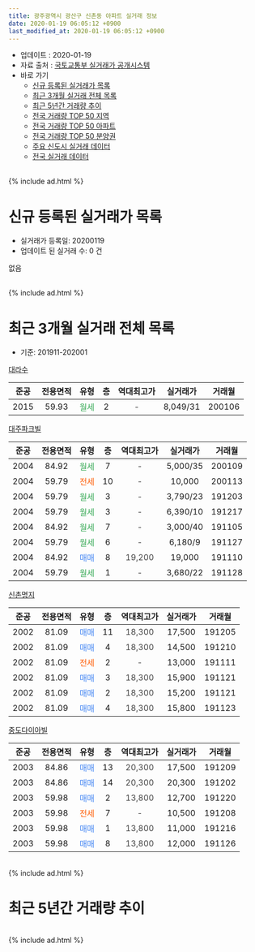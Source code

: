 ```yaml
---
title: 광주광역시 광산구 신촌동 아파트 실거래 정보
date: 2020-01-19 06:05:12 +0900
last_modified_at: 2020-01-19 06:05:12 +0900
---
```


* 업데이트 : 2020-01-19
* 자료 출처 : [국토교통부 실거래가 공개시스템](http://rt.molit.go.kr)
* 바로 가기
    * [신규 등록된 실거래가 목록](#신규-등록된-실거래가-목록)
    * [최근 3개월 실거래 전체 목록](#최근-3개월-실거래-전체-목록)
    * [최근 5년간 거래량 추이](#최근-5년간-거래량-추이)
    * [전국 거래량 TOP 50 지역](https://apt-info.github.io/apt-trade-info/최근-3개월-전국에서-가장-거래가-많이-발생한-지역)
    * [전국 거래량 TOP 50 아파트](https://apt-info.github.io/apt-trade-info/최근-3개월-전국에서-가장-거래가-많이-발생한-아파트)
    * [전국 거래량 TOP 50 분양권](https://apt-info.github.io/apt-trade-info/최근-3개월-전국에서-가장-거래가-많이-발생한-분양권)
    * [주요 신도시 실거래 데이터](https://apt-info.github.io/apt-trade-info/주요-신도시)
    * [전국 실거래 데이터](https://apt-info.github.io/apt-trade-info/전국)
<br>
{% include ad.html %}
<br>

# 신규 등록된 실거래가 목록
* 실거래가 등록일: 20200119
* 업데이트 된 실거래 수: 0 건

없음

<br>
{% include ad.html %}
<br>

# 최근 3개월 실거래 전체 목록
* 기준: 201911-202001


[대라수](https://search.naver.com/search.naver?query=%EA%B4%91%EC%A3%BC%EA%B4%91%EC%97%AD%EC%8B%9C+%EA%B4%91%EC%82%B0%EA%B5%AC+%EC%8B%A0%EC%B4%8C%EB%8F%99+%EB%8C%80%EB%9D%BC%EC%88%98)

|준공|전용면적|유형|층|역대최고가|실거래가|거래월|
|:---:|:---:|:---:|:---:|:---:|:---:|:---:|
|2015|59.93|<span style="color:#34a853">월세</span>|2|<span style="color:#444444">-</span>|8,049/31|200106|

[대주파크빌](https://search.naver.com/search.naver?query=%EA%B4%91%EC%A3%BC%EA%B4%91%EC%97%AD%EC%8B%9C+%EA%B4%91%EC%82%B0%EA%B5%AC+%EC%8B%A0%EC%B4%8C%EB%8F%99+%EB%8C%80%EC%A3%BC%ED%8C%8C%ED%81%AC%EB%B9%8C)

|준공|전용면적|유형|층|역대최고가|실거래가|거래월|
|:---:|:---:|:---:|:---:|:---:|:---:|:---:|
|2004|84.92|<span style="color:#34a853">월세</span>|7|<span style="color:#444444">-</span>|5,000/35|200109|
|2004|59.79|<span style="color:#ff5a00">전세</span>|10|<span style="color:#444444">-</span>|10,000|200113|
|2004|59.79|<span style="color:#34a853">월세</span>|3|<span style="color:#444444">-</span>|3,790/23|191203|
|2004|59.79|<span style="color:#34a853">월세</span>|3|<span style="color:#444444">-</span>|6,390/10|191217|
|2004|84.92|<span style="color:#34a853">월세</span>|7|<span style="color:#444444">-</span>|3,000/40|191105|
|2004|59.79|<span style="color:#34a853">월세</span>|6|<span style="color:#444444">-</span>|6,180/9|191127|
|2004|84.92|<span style="color:#4285f3">매매</span>|8|<span style="color:#444444">19,200</span>|19,000|191110|
|2004|59.79|<span style="color:#34a853">월세</span>|1|<span style="color:#444444">-</span>|3,680/22|191128|

[신촌명지](https://search.naver.com/search.naver?query=%EA%B4%91%EC%A3%BC%EA%B4%91%EC%97%AD%EC%8B%9C+%EA%B4%91%EC%82%B0%EA%B5%AC+%EC%8B%A0%EC%B4%8C%EB%8F%99+%EC%8B%A0%EC%B4%8C%EB%AA%85%EC%A7%80)

|준공|전용면적|유형|층|역대최고가|실거래가|거래월|
|:---:|:---:|:---:|:---:|:---:|:---:|:---:|
|2002|81.09|<span style="color:#4285f3">매매</span>|11|<span style="color:#444444">18,300</span>|17,500|191205|
|2002|81.09|<span style="color:#4285f3">매매</span>|4|<span style="color:#444444">18,300</span>|14,500|191210|
|2002|81.09|<span style="color:#ff5a00">전세</span>|2|<span style="color:#444444">-</span>|13,000|191111|
|2002|81.09|<span style="color:#4285f3">매매</span>|3|<span style="color:#444444">18,300</span>|15,900|191121|
|2002|81.09|<span style="color:#4285f3">매매</span>|2|<span style="color:#444444">18,300</span>|15,200|191121|
|2002|81.09|<span style="color:#4285f3">매매</span>|4|<span style="color:#444444">18,300</span>|15,800|191123|

[중도다이아빌](https://search.naver.com/search.naver?query=%EA%B4%91%EC%A3%BC%EA%B4%91%EC%97%AD%EC%8B%9C+%EA%B4%91%EC%82%B0%EA%B5%AC+%EC%8B%A0%EC%B4%8C%EB%8F%99+%EC%A4%91%EB%8F%84%EB%8B%A4%EC%9D%B4%EC%95%84%EB%B9%8C)

|준공|전용면적|유형|층|역대최고가|실거래가|거래월|
|:---:|:---:|:---:|:---:|:---:|:---:|:---:|
|2003|84.86|<span style="color:#4285f3">매매</span>|13|<span style="color:#444444">20,300</span>|17,500|191209|
|2003|84.86|<span style="color:#4285f3">매매</span>|14|<span style="color:#444444">20,300</span>|20,300|191202|
|2003|59.98|<span style="color:#4285f3">매매</span>|2|<span style="color:#444444">13,800</span>|12,700|191220|
|2003|59.98|<span style="color:#ff5a00">전세</span>|7|<span style="color:#444444">-</span>|10,500|191208|
|2003|59.98|<span style="color:#4285f3">매매</span>|1|<span style="color:#444444">13,800</span>|11,000|191216|
|2003|59.98|<span style="color:#4285f3">매매</span>|8|<span style="color:#444444">13,800</span>|12,000|191126|


<br>
{% include ad.html %}
<br>

# 최근 5년간 거래량 추이


<div style="width:100%;">
    <canvas id="deal_progress" height="200"></canvas>
</div>

<script>
new Chart(document.getElementById("deal_progress"), {
    type: 'line',
    data: {
        labels: ['201501','201502','201503','201504','201505','201506','201507','201508','201509','201510','201511','201512','201601','201602','201603','201604','201605','201606','201607','201608','201609','201610','201611','201612','201701','201702','201703','201704','201705','201706','201707','201708','201709','201710','201711','201712','201801','201802','201803','201804','201805','201806','201807','201808','201809','201810','201811','201812','201901','201902','201903','201904','201905','201906','201907','201908','201909','201910','201911','201912','202001'],
        datasets: [{
            label: '매매',
            pointRadius: 1,
            data: [5, 13, 16, 5, 4, 3, 5, 9, 3, 2, 40, 16, 6, 3, 8, 4, 6, 23, 11, 12, 3, 4, 0, 5, 1, 3, 4, 9, 3, 1, 2, 4, 6, 5, 3, 2, 5, 3, 6, 1, 7, 0, 3, 5, 4, 6, 7, 3, 2, 2, 4, 8, 7, 3, 5, 3, 4, 9, 5, 6, 0],
            borderColor: "rgba(255, 201, 14, 1)",
            backgroundColor: "rgba(255, 201, 14, 0.5)",
            fill: false,
            lineTension: 0
        },{
            label: '전월세',
            pointRadius: 1,
            data: [5, 4, 2, 3, 1, 3, 7, 3, 6, 5, 2, 5, 5, 2, 5, 5, 3, 2, 10, 1, 4, 4, 4, 10, 2, 1, 3, 4, 4, 3, 1, 9, 3, 2, 3, 2, 2, 2, 4, 0, 3, 3, 2, 6, 2, 2, 2, 3, 7, 1, 2, 3, 2, 1, 4, 14, 3, 2, 4, 3, 3],
            borderColor: "rgba(0, 141, 185, 1)",
            backgroundColor: "rgba(0, 141, 185, 0.5)",
            fill: false,
            lineTension: 0
        }
        ]
    },
    options: {
        responsive: true,
        title: {
            display: false
        },
        tooltips: {
            mode: 'index',
            intersect: false
        },
        hover: {
            mode: 'nearest',
            intersect: true
        },
        scales: {
            xAxes: [{
                display: true,
                scaleLabel: {
                    display: true,
                    labelString: '년/월'
                }
            }],
            yAxes: [{
                display: true,
                ticks: {
                    suggestedMin: 0,
                },
                scaleLabel: {
                    display: true,
                    labelString: '실거래 수'
                }
            }]
        }
    }
});

</script>


<br>
{% include ad.html %}
<br>

